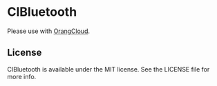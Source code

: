 # CIBluetooth
Please use with [OrangCloud](https://orang.cloud/).



## License

CIBluetooth is available under the MIT license. See the LICENSE file for more info.
